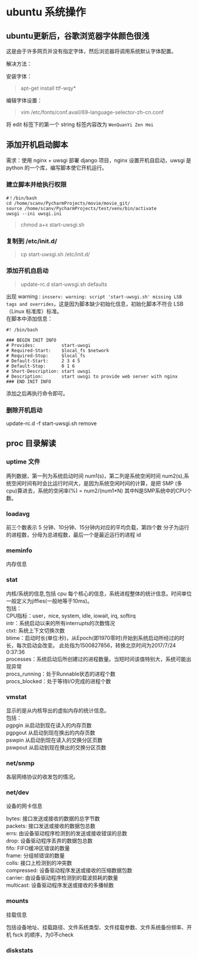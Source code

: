 # ubuntu 系统操作

## ubuntu更新后，谷歌浏览器字体颜色很浅

这是由于许多网页并没有指定字体，然后浏览器将调用系统默认字体配置。

解决方法：

安装字体：

>apt-get install ttf-wqy*

编辑字体设置：

>vim /etc/fonts/conf.avail/69-language-selector-zh-cn.conf

将 edit 标签下的第一个 string 标签内容改为 `WenQuanYi Zen Hei`

## 添加开机启动脚本  

需求：使用 nginx + uwsgi 部署 django 项目，nginx 设置开机自启动，uwsgi 是 python 的一个库，编写脚本使它开机运行。

### 建立脚本并给执行权限

```
#！/bin/bash
cd /home/scanv/PycharmProjects/movie/movie_git/  
source /home/scanv/PycharmProjects/test/venv/bin/activate  
uwsgi --ini uwsgi.ini
```

> chmod a+x start-uwsgi.sh

### 复制到 /etc/init.d/

> cp start-uwsgi.sh /etc/init.d/

### 添加开机自启动

> update-rc.d start-uwsgi.sh defaults

出现 warning : `insserv: warning: script 'start-uwsgi.sh' missing LSB tags and overrides`，这是因为脚本缺少初始化信息，初始化脚本不符合 LSB（Linux 标准库）标准。  
在脚本中添加信息：

```
#! /bin/bash

### BEGIN INIT INFO
# Provides:          start-uwsgi
# Required-Start:    $local_fs $network
# Required-Stop:     $local_fs
# Default-Start:     2 3 4 5
# Default-Stop:      0 1 6
# Short-Description: start uwsgi
# Description:       start uwsgi to provide web server with nginx
### END INIT INFO
```

添加之后再执行命令即可。

### 删除开机启动

update-rc.d -f start-uwsgi.sh remove

## proc 目录解读

### uptime 文件

两列数据，第一列为系统启动时间 num1(s)，第二列是系统空闲时间 num2(s),系统空闲时间有时会比运行时间大，是因为系统空闲时间的计算，是把 SMP (多 cpu)算进去，系统的空闲率(%) = num2/(num1*N) 其中N是SMP系统中的CPU个数。

### loadavg

前三个数表示 5 分钟、10分钟、15分钟内对应的平均负载，第四个数 分子为运行的进程数，分母为总进程数，最后一个是最近运行的进程 id

### meminfo

内存信息

### stat

内核/系统的信息,包括 cpu 每个核心的信息，系统进程整体的统计信息。时间单位一般定义为jiffies(一般地等于10ms)。  
包括：  
CPU指标：user，nice, system, idle, iowait, irq, softirq  
intr：系统启动以来的所有interrupts的次数情况  
ctxt: 系统上下文切换次数  
btime：启动时长(单位:秒)，从Epoch(即1970零时)开始到系统启动所经过的时长，每次启动会改变。
此处指为1500827856，转换北京时间为2017/7/24 0:37:36  
processes：系统启动后所创建过的进程数量。当短时间该值特别大，系统可能出现异常  
procs_running：处于Runnable状态的进程个数  
procs_blocked：处于等待I/O完成的进程个数

### vmstat

显示的是从内核导出的虚拟内存的统计信息。  
包括：  
pgpgin 从启动到现在读入的内存页数  
pgpgout 从启动到现在换出的内存页数  
pswpin 从启动到现在读入的交换分区页数  
pswpout 从启动到现在换出的交换分区页数  

### net/snmp

各层网络协议的收发包的情况。

### net/dev

设备的网卡信息  

bytes: 接口发送或接收的数据的总字节数  
packets: 接口发送或接收的数据包总数  
errs: 由设备驱动程序检测到的发送或接收错误的总数  
drop: 设备驱动程序丢弃的数据包总数  
fifo: FIFO缓冲区错误的数量  
frame: 分组帧错误的数量  
colls: 接口上检测到的冲突数  
compressed: 设备驱动程序发送或接收的压缩数据包数  
carrier: 由设备驱动程序检测到的载波损耗的数量  
multicast: 设备驱动程序发送或接收的多播帧数

### mounts

挂载信息

包括设备地址、挂载路径、文件系统类型、文件挂载参数、文件系统备份频率、开机 fsck 的顺序，为0不check

### diskstats